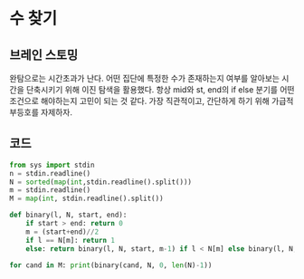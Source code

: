 # 수 찾기


## 브레인 스토밍

완탐으로는 시간초과가 난다. 어떤 집단에 특정한 수가 존재하는지 여부를 알아보는 시간을 단축시키기 위해 이진 탐색을 활용했다. 항상 mid와 st, end의 if else 분기를 어떤 조건으로 해야하는지 고민이 되는 것 같다. 가장 직관적이고, 간단하게 하기 위해 가급적 부등호를 자제하자.


## 코드

```python
from sys import stdin
n = stdin.readline()
N = sorted(map(int,stdin.readline().split()))
m = stdin.readline()
M = map(int, stdin.readline().split())

def binary(l, N, start, end):
    if start > end: return 0
    m = (start+end)//2
    if l == N[m]: return 1
    else: return binary(l, N, start, m-1) if l < N[m] else binary(l, N, m+1, end)

for cand in M: print(binary(cand, N, 0, len(N)-1))
```
